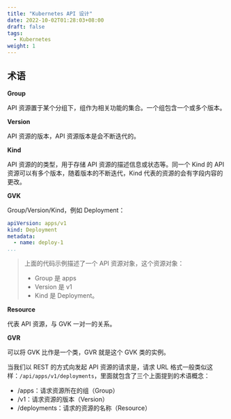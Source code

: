 ```yaml
---
title: "Kubernetes API 设计"
date: 2022-10-02T01:28:03+08:00
draft: false
tags: 
  - Kubernetes
weight: 1
---
```




## 术语

**Group**

API 资源置于某个分组下，组作为相关功能的集合。一个组包含一个或多个版本。

**Version**

API 资源的版本，API 资源版本是会不断迭代的。

**Kind**

API 资源的的类型，用于存储 API 资源的描述信息或状态等。同一个 Kind 的 API 资源可以有多个版本，随着版本的不断迭代，Kind 代表的资源的会有字段内容的更改。

**GVK**

Group/Version/Kind，例如 Deployment：

```yaml
apiVersion: apps/v1
kind: Deployment
metadata:
  - name: deploy-1
...
```

>   上面的代码示例描述了一个 API 资源对象，这个资源对象：
>
>   -   Group 是 apps
>   -   Version 是 v1
>   -   Kind 是 Deployment。

**Resource**

代表 API 资源，与 GVK 一对一的关系。

**GVR**

可以将 GVK 比作是一个类，GVR 就是这个 GVK 类的实例。



当我们以 REST 的方式向发起 API 资源的请求是，请求 URL 格式一般类似这样：`/api/apps/v1/deployments`，里面就包含了三个上面提到的术语概念：

-   /apps：请求资源所在的组（Group）
-   /v1：请求资源的版本（Version）
-   /deployments：请求的资源的名称（Resource）
